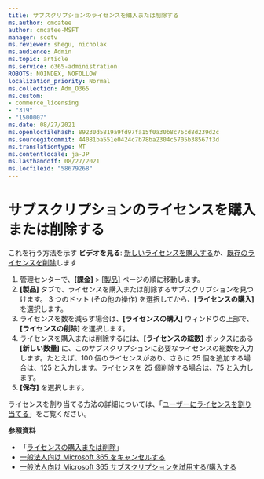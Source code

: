 ```yaml
---
title: サブスクリプションのライセンスを購入または削除する
ms.author: cmcatee
author: cmcatee-MSFT
manager: scotv
ms.reviewer: shegu, nicholak
ms.audience: Admin
ms.topic: article
ms.service: o365-administration
ROBOTS: NOINDEX, NOFOLLOW
localization_priority: Normal
ms.collection: Adm_O365
ms.custom:
- commerce_licensing
- "319"
- "1500007"
ms.date: 08/27/2021
ms.openlocfilehash: 89230d5819a9fd97fa15f0a30b8c76cd8d239d2c
ms.sourcegitcommit: 44081ba551e0424c7b78ba2304c5705b38567f3d
ms.translationtype: MT
ms.contentlocale: ja-JP
ms.lasthandoff: 08/27/2021
ms.locfileid: "58679268"
---
```

# <a name="add-or-remove-licenses-for-your-subscription"></a>サブスクリプションのライセンスを購入または削除する

これを行う方法を示す **ビデオを見る**: [新しいライセンスを購入する](https://go.microsoft.com/fwlink/p/?linkid=2154857)か、[既存のライセンスを削除](https://go.microsoft.com/fwlink/p/?linkid=2154938)します

1. 管理センターで、**[課金]** > [[製品]](https://go.microsoft.com/fwlink/p/?linkid=842054) ページの順に移動します。
2. **[製品]** タブで、ライセンスを購入または削除するサブスクリプションを見つけます。 3 つのドット (その他の操作) を選択してから、**[ライセンスの購入]** を選択します。
3. ライセンスを数を減らす場合は、**[ライセンスの購入]** ウィンドウの上部で、**[ライセンスの削除]** を選択します。
4. ライセンスを購入または削除するには、**[ライセンスの総数]** ボックスにある **[新しい数量]** に、このサブスクリプションに必要なライセンスの総数を入力します。たとえば、100 個のライセンスがあり、さらに 25 個を追加する場合は、125 と入力します。ライセンスを 25 個削除する場合は、75 と入力します。
5. **[保存]** を選択します。

ライセンスを割り当てる方法の詳細については、「[ユーザーにライセンスを割り当てる](https://docs.microsoft.com/microsoft-365/admin/manage/assign-licenses-to-users)」をご覧ください。

**参照資料**
  
- 「[ライセンスの購入または削除](https://docs.microsoft.com/microsoft-365/commerce/licenses/buy-licenses)」
- [一般法人向け Microsoft 365 をキャンセルする](https://docs.microsoft.com/microsoft-365/commerce/subscriptions/cancel-your-subscription)
- [一般法人向け Microsoft 365 サブスクリプションを試用する/購入する](https://docs.microsoft.com/microsoft-365/commerce/try-or-buy-microsoft-365)